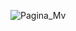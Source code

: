 ![Pagina_Mv](https://github.com/Esteban-M1000/Web-application-for-veterinary--White_Hats_MINTIC_2022/assets/112291940/27a2d7fb-adaa-4990-a3ae-92fd986c97f8)
